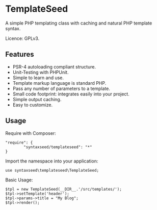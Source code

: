 TemplateSeed
=========================

A simple PHP templating class with caching and natural PHP template syntax.

Licence: GPLv3.

Features
--------

* PSR-4 autoloading compliant structure.
* Unit-Testing with PHPUnit.
* Simple to learn and use.
* Template markup language is standard PHP.
* Pass any number of parameters to a template.
* Small code footprint: integrates easily into your project.
* Simple output caching.
* Easy to customize.


Usage
--------

Require with Composer:
```
"require": {
        "syntaxseed/templateseed": "*"
}
```

Import the namespace into your application:
```
use syntaxseed\templateseed\TemplateSeed;
```

Basic Usage:
```
$tpl = new TemplateSeed(__DIR__.'/src/templates/');
$tpl->setTemplate('header');
$tpl->params->title = "My Blog";
$tpl->render();
```